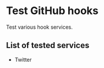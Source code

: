 Test GitHub hooks
=================

Test various hook services.

## List of tested services

* Twitter

